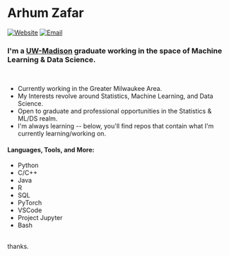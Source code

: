 # Arhum Zafar

[![Website](https://img.shields.io/badge/LinkedIn-%2B-blue)](https://www.linkedin.com/in/arhumz/)
[![Email](https://img.shields.io/badge/Contact-Email-green/)](mailto:work.arhum@gmail.com)



### I'm a [UW-Madison](google.com) graduate working in the space of Machine Learning & Data Science.
<br>

- Currently working in the Greater Milwaukee Area. 
- My Interests revolve around Statistics, Machine Learning, and Data Science.
- Open to graduate and professional opportunities in the Statistics & ML/DS realm. 
- I'm always learning -- below, you'll find repos that contain what I'm currently learning/working on.


#### Languages, Tools, and More:

- Python
- C/C++
- Java
- R
- SQL
- PyTorch
- VSCode
- Project Jupyter
- Bash

<br>
thanks.

